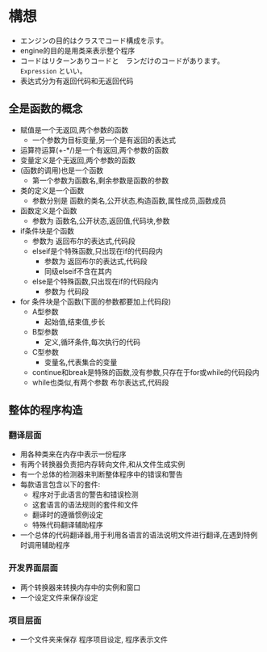 # 構想

* エンジンの目的はクラスでコード構成を示す。
* engine的目的是用类来表示整个程序
* コードはリターンありコードと　ランだけのコードがあります。　`Expression` といい。
* 表达式分为有返回代码和无返回代码

## 全是函数的概念

* 赋值是一个无返回,两个参数的函数
    * 一个参数为目标变量,另一个是有返回的表达式
* 运算符运算(+-*/)是一个有返回,两个参数的函数
* 变量定义是个无返回,两个参数的函数
* (函数的调用)也是一个函数
    * 第一个参数为函数名,剩余参数是函数的参数
* 类的定义是一个函数
    * 参数分别是 函数的类名,公开状态,构造函数,属性成员,函数成员
* 函数定义是个函数
    * 参数为 函数名,公开状态,返回值,代码块,参数
* if条件块是个函数
    * 参数为 返回布尔的表达式,代码段
    * elseif是个特殊函数,只出现在if的代码段内
        * 参数为 返回布尔的表达式,代码段
        * 同级elseif不含在其内
    * else是个特殊函数,只出现在if的代码段内
        * 参数为 代码段
* for 条件块是个函数(下面的参数都要加上代码段)
    * A型参数
        * 起始值,结束值,步长
    * B型参数
        * 定义,循环条件,每次执行的代码
    * C型参数
        * 变量名,代表集合的变量
    * continue和break是特殊的函数,没有参数,只存在于for或while的代码段内
    * while也类似,有两个参数 布尔表达式,代码段

## 整体的程序构造

### 翻译层面

* 用各种类来在内存中表示一份程序
* 有两个转换器负责把内存转向文件,和从文件生成实例
* 有一个总体的检测器来判断整体程序中的错误和警告
* 每款语言包含以下的套件:
    * 程序对于此语言的警告和错误检测
    * 这套语言的语法规则的套件和文件
    * 翻译时的遵循惯例设定
    * 特殊代码翻译辅助程序
* 一个总体的代码翻译器,用于利用各语言的语法说明文件进行翻译,在遇到特例时调用辅助程序

### 开发界面层面

* 两个转换器来转换内存中的实例和窗口
* 一个设定文件来保存设定

### 项目层面

* 一个文件夹来保存 程序项目设定, 程序表示文件

